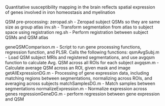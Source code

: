 Quantitative susceptibility mapping in the brain reflects spatial expression of genes involved in iron homeostasis and myelination

QSM pre-processing:
zeropad.sh - Zeropad subject QSMs so they are same size as group atlas
inv.sh - Transform segmentation from atlas to subject space using registration
reg.sh - Perform registration between subject QSMs and QSM atlas


geneQSMComparison.m - Script to run gene processing functions, regression function, and PLSR. Calls the following functions:
    qsmAvgSubj.m - Load QSM subject MRIs and registered segmentations, and use avgqsm function to calculate Avg. QSM across all ROIs for each subject
    avgqsm.m - Calculate average QSM across an ROI, given mask and image
    getAllExpressionDG.m - Processing of gene expression data, including matching regions between segmentations, normalizing across ROIs, and averaging across subjects
    matchSamplesDG.m - Match samples between segmentations
    normalizeExpression.m - Normalize expression across genes
    regressionGeneDG.m - perform regression between gene expression and QSM
